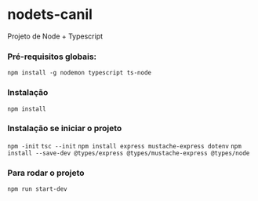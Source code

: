 # nodets-canil
Projeto de Node + Typescript

### Pré-requisitos globais:
`npm install -g nodemon typescript ts-node`

### Instalação
`npm install`

### Instalação se iniciar o projeto
`npm -init`
`tsc --init`
`npm install express mustache-express dotenv`
`npm install --save-dev @types/express @types/mustache-express @types/node`

### Para rodar o projeto
`npm run start-dev`

